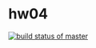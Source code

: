 # hw04
[![build status of master](https://travis-ci.org/DChen810/hw04.svg?branch=master)](https://travis-ci.org/DChen810/hw04)
